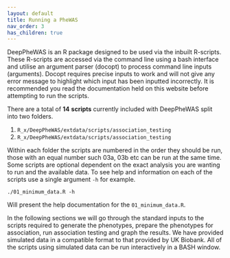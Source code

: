 ```yaml
---
layout: default
title: Running a PheWAS
nav_order: 3
has_children: true
---
```



DeepPheWAS is an R package designed to be used via the inbuilt R-scripts. These R-scripts are accessed via the command line using a bash interface and utilise an argument parser (docopt) to process command line inputs (arguments). Docopt requires precise inputs to work and will not give any error message to highlight which input has been inputted incorrectly. It is recommended you read the documentation held on this website before attempting to run the scripts. 

There are a total of **14** **scripts** currently included with DeepPheWAS split into two folders.  
1. `R_x/DeepPheWAS/extdata/scripts/association_testing`
1. `R_x/DeepPheWAS/extdata/scripts/association_testing`

Within each folder the scripts are numbered in the order they should be run, those with an equal number such 03a, 03b etc can be run at the same time. Some scripts are optional dependent on the exact analysis you are wanting to run and the available data.
To see help and information on each of the scripts use a single argument `-h` for example.

`./01_minimum_data.R -h`

Will present the help documentation for the `01_minimum_data.R`. 

In the following sections we will go through the standard inputs to the scripts required to generate the phenotypes, prepare the phenotypes for association, run association testing and graph the results. We have provided simulated data in a compatible format to that provided by UK Biobank. All of the scripts using simulated data can be run interactively in a BASH window.
